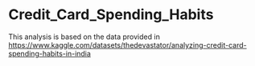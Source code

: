 # Credit_Card_Spending_Habits

This analysis is based on the data provided in https://www.kaggle.com/datasets/thedevastator/analyzing-credit-card-spending-habits-in-india

